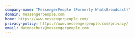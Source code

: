 ```yaml
---
company-name: "MessengerPeople (Formerly WhatsBroadcast)"
domain: messengerpeople.com
home: https://www.messengerpeople.com/
privacy-policy: https://www.messengerpeople.com/privacy/
email: datenschutz@messengerpeople.com
---
```




